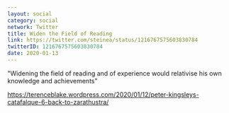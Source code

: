 ```yaml
---
layout: social
category: social
network: Twitter
title: Widen the Field of Reading
link: https://twitter.com/steinea/status/1216767575603830784
twitterID: 1216767575603830784
date: 2020-01-13
---
```


"Widening the field of reading and of experience would relativise his own knowledge and achievements"

<https://terenceblake.wordpress.com/2020/01/12/peter-kingsleys-catafalque-6-back-to-zarathustra/>
